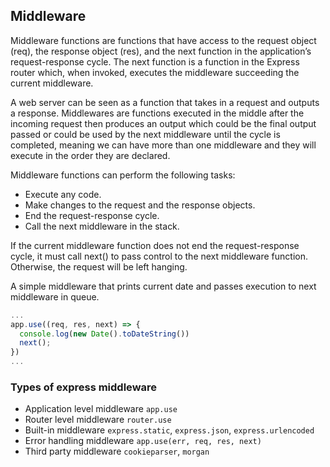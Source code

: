 ## Middleware
Middleware functions are functions that have access to the request object (req), the response object (res), and the next function in the application’s request-response cycle. The next function is a function in the Express router which, when invoked, executes the middleware succeeding the current middleware.

A web server can be seen as a function that takes in a request and outputs a response. Middlewares are functions executed in the middle after the incoming request then produces an output which could be the final output passed or could be used by the next middleware until the cycle is completed, meaning we can have more than one middleware and they will execute in the order they are declared. 

Middleware functions can perform the following tasks:

  - Execute any code.
  - Make changes to the request and the response objects.
  - End the request-response cycle.
  - Call the next middleware in the stack.

If the current middleware function does not end the request-response cycle, it must call next() to pass control to the next middleware function. Otherwise, the request will be left hanging.

A simple middleware that prints current date and passes execution to next middleware in queue.
```js
...
app.use((req, res, next) => {
  console.log(new Date().toDateString())
  next();
})
...
```
### Types of express middleware
  - Application level middleware `app.use`
  - Router level middleware `router.use`
  - Built-in middleware `express.static`, `express.json`, `express.urlencoded`
  - Error handling middleware `app.use(err, req, res, next)`
  - Third party middleware `cookieparser`, `morgan`

  